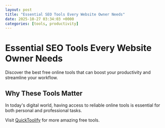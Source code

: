 ```yaml
---
layout: post
title: "Essential SEO Tools Every Website Owner Needs"
date: 2025-10-27 03:34:03 +0000
categories: [tools, productivity]
---
```


# Essential SEO Tools Every Website Owner Needs

Discover the best free online tools that can boost your productivity and streamline your workflow.

## Why These Tools Matter

In today's digital world, having access to reliable online tools is essential for both personal and professional tasks.

Visit [QuickToolify](https://quicktoolify.com) for more amazing free tools.